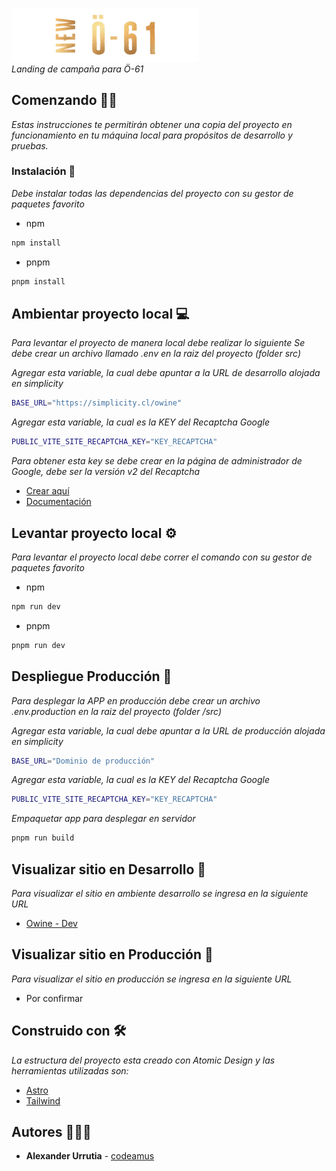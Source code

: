 <img src="https://raw.githubusercontent.com/amus-dev/owine/main/src/assets/logos/footer-logo.webp" alt="
     Logo Owine" width="300" /><br>
_Landing de campaña para Ö-61_

## Comenzando 🙌🏻

_Estas instrucciones te permitirán obtener una copia del proyecto en funcionamiento en tu máquina local para propósitos de desarrollo y pruebas._

### Instalación 🔧

_Debe instalar todas las dependencias del proyecto con su gestor de paquetes favorito_

- npm

```bash
npm install
```

- pnpm

```bash
pnpm install
```

## Ambientar proyecto local 💻

_Para levantar el proyecto de manera local debe realizar lo siguiente_
_Se debe crear un archivo llamado .env en la raiz del proyecto (folder src)_

_Agregar esta variable, la cual debe apuntar a la URL de desarrollo alojada en simplicity_

```bash
BASE_URL="https://simplicity.cl/owine"
```

_Agregar esta variable, la cual es la KEY del Recaptcha Google_

```bash
PUBLIC_VITE_SITE_RECAPTCHA_KEY="KEY_RECAPTCHA"
```

_Para obtener esta key se debe crear en la página de administrador de Google, debe ser la versión v2 del Recaptcha_

- [Crear aquí](https://www.google.com/recaptcha/admin/create)
- [Documentación](https://developers.google.com/recaptcha/intro?hl=es-419)

## Levantar proyecto local ⚙️

_Para levantar el proyecto local debe correr el comando con su gestor de paquetes favorito_

- npm

```bash
npm run dev
```

- pnpm

```bash
pnpm run dev
```

## Despliegue Producción 🚀

_Para desplegar la APP en producción debe crear un archivo .env.production en la raiz del proyecto (folder /src)_

_Agregar esta variable, la cual debe apuntar a la URL de producción alojada en simplicity_

```bash
BASE_URL="Dominio de producción"
```

_Agregar esta variable, la cual es la KEY del Recaptcha Google_

```bash
PUBLIC_VITE_SITE_RECAPTCHA_KEY="KEY_RECAPTCHA"
```

_Empaquetar app para desplegar en servidor_

```bash
pnpm run build
```

## Visualizar sitio en Desarrollo 👀

_Para visualizar el sitio en ambiente desarrollo se ingresa en la siguiente URL_

- [Owine - Dev](https://simplicity.cl/owine)

## Visualizar sitio en Producción 👀

_Para visualizar el sitio en producción se ingresa en la siguiente URL_

- Por confirmar

## Construido con 🛠️

_La estructura del proyecto esta creado con Atomic Design y las herramientas utilizadas son:_

- [Astro](https://docs.astro.build/en/getting-started/)
- [Tailwind](https://tailwindcss.com/)

## Autores 🙎🏻‍♂️

- **Alexander Urrutia** - [codeamus](https://github.com/mts4)
